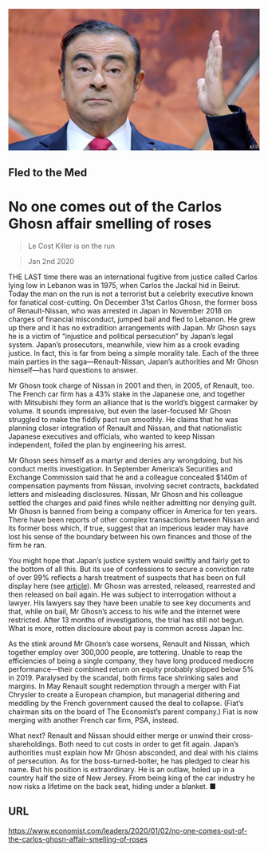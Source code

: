 ![](./images/20200104_LDP002.jpg)

## Fled to the Med

# No one comes out of the Carlos Ghosn affair smelling of roses

> Le Cost Killer is on the run

> Jan 2nd 2020

THE LAST time there was an international fugitive from justice called Carlos lying low in Lebanon was in 1975, when Carlos the Jackal hid in Beirut. Today the man on the run is not a terrorist but a celebrity executive known for fanatical cost-cutting. On December 31st Carlos Ghosn, the former boss of Renault-Nissan, who was arrested in Japan in November 2018 on charges of financial misconduct, jumped bail and fled to Lebanon. He grew up there and it has no extradition arrangements with Japan. Mr Ghosn says he is a victim of “injustice and political persecution” by Japan’s legal system. Japan’s prosecutors, meanwhile, view him as a crook evading justice. In fact, this is far from being a simple morality tale. Each of the three main parties in the saga—Renault-Nissan, Japan’s authorities and Mr Ghosn himself—has hard questions to answer.

Mr Ghosn took charge of Nissan in 2001 and then, in 2005, of Renault, too. The French car firm has a 43% stake in the Japanese one, and together with Mitsubishi they form an alliance that is the world’s biggest carmaker by volume. It sounds impressive, but even the laser-focused Mr Ghosn struggled to make the fiddly pact run smoothly. He claims that he was planning closer integration of Renault and Nissan, and that nationalistic Japanese executives and officials, who wanted to keep Nissan independent, foiled the plan by engineering his arrest.

Mr Ghosn sees himself as a martyr and denies any wrongdoing, but his conduct merits investigation. In September America’s Securities and Exchange Commission said that he and a colleague concealed $140m of compensation payments from Nissan, involving secret contracts, backdated letters and misleading disclosures. Nissan, Mr Ghosn and his colleague settled the charges and paid fines while neither admitting nor denying guilt. Mr Ghosn is banned from being a company officer in America for ten years. There have been reports of other complex transactions between Nissan and its former boss which, if true, suggest that an imperious leader may have lost his sense of the boundary between his own finances and those of the firm he ran.

You might hope that Japan’s justice system would swiftly and fairly get to the bottom of all this. But its use of confessions to secure a conviction rate of over 99% reflects a harsh treatment of suspects that has been on full display here (see [article](https://www.economist.com//asia/2020/01/02/the-flight-of-a-car-industry-megastar-shocks-japan)). Mr Ghosn was arrested, released, rearrested and then released on bail again. He was subject to interrogation without a lawyer. His lawyers say they have been unable to see key documents and that, while on bail, Mr Ghosn’s access to his wife and the internet were restricted. After 13 months of investigations, the trial has still not begun. What is more, rotten disclosure about pay is common across Japan Inc.

As the stink around Mr Ghosn’s case worsens, Renault and Nissan, which together employ over 300,000 people, are tottering. Unable to reap the efficiencies of being a single company, they have long produced mediocre performance—their combined return on equity probably slipped below 5% in 2019. Paralysed by the scandal, both firms face shrinking sales and margins. In May Renault sought redemption through a merger with Fiat Chrysler to create a European champion, but managerial dithering and meddling by the French government caused the deal to collapse. (Fiat’s chairman sits on the board of The Economist’s parent company.) Fiat is now merging with another French car firm, PSA, instead.

What next? Renault and Nissan should either merge or unwind their cross-shareholdings. Both need to cut costs in order to get fit again. Japan’s authorities must explain how Mr Ghosn absconded, and deal with his claims of persecution. As for the boss-turned-bolter, he has pledged to clear his name. But his position is extraordinary. He is an outlaw, holed up in a country half the size of New Jersey. From being king of the car industry he now risks a lifetime on the back seat, hiding under a blanket. ■

## URL

https://www.economist.com/leaders/2020/01/02/no-one-comes-out-of-the-carlos-ghosn-affair-smelling-of-roses
